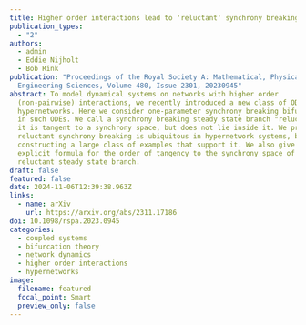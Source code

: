 ```yaml
---
title: Higher order interactions lead to 'reluctant' synchrony breaking
publication_types:
  - "2"
authors:
  - admin
  - Eddie Nijholt
  - Bob Rink
publication: "Proceedings of the Royal Society A: Mathematical, Physical and
  Engineering Sciences, Volume 480, Issue 2301, 20230945"
abstract: To model dynamical systems on networks with higher order
  (non-pairwise) interactions, we recently introduced a new class of ODEs on
  hypernetworks. Here we consider one-parameter synchrony breaking bifurcations
  in such ODEs. We call a synchrony breaking steady state branch "reluctant" if
  it is tangent to a synchrony space, but does not lie inside it. We prove that
  reluctant synchrony breaking is ubiquitous in hypernetwork systems, by
  constructing a large class of examples that support it. We also give an
  explicit formula for the order of tangency to the synchrony space of a
  reluctant steady state branch.
draft: false
featured: false
date: 2024-11-06T12:39:38.963Z
links:
  - name: arXiv
    url: https://arxiv.org/abs/2311.17186
doi: 10.1098/rspa.2023.0945
categories:
  - coupled systems
  - bifurcation theory
  - network dynamics
  - higher order interactions
  - hypernetworks
image:
  filename: featured
  focal_point: Smart
  preview_only: false
---
```

